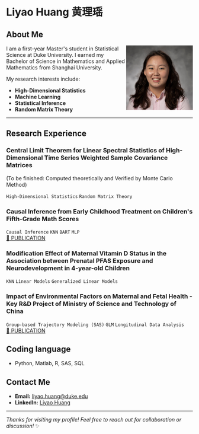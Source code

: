 # Liyao Huang 黄理瑶

<!--
**liyaohuang623/liyaohuang623** is a ✨ _special_ ✨ repository because its `README.md` (this file) appears on your GitHub profile.
-->


## About Me

<img src="git_pic.jpg" alt="Liyao Huang" width="180" align="right">

I am a first-year Master's student in Statistical Science at Duke University. I earned my Bachelor of Science in Mathematics and Applied Mathematics from Shanghai University.

My research interests include:
- **High-Dimensional Statistics**
- **Machine Learning** 
- **Statistical Inference**
- **Random Matrix Theory**

---

## Research Experience

### Central Limit Theorem for Linear Spectral Statistics of High-Dimensional Time Series Weighted Sample Covariance Matrices
(To be finished: Computed theoretically and Verified by Monte Carlo Method)

`High-Dimensional Statistics` `Random Matrix Theory` 


### Causal Inference from Early Childhood Treatment on Children's Fifth-Grade Math Scores
`Causal Inference` `KNN` `BART` `MLP`  
[📄 PUBLICATION](https://www.ewadirect.com/proceedings/ace/article/view/15924) 

### Modification Effect of Maternal Vitamin D Status in the Association between Prenatal PFAS Exposure and Neurodevelopment in 4-year-old Children
`KNN` `Linear Models` `Generalized Linear Models` 

### Impact of Environmental Factors on Maternal and Fetal Health - Key R&D Project of Ministry of Science and Technology of China
`Group-based Trajectory Modeling (SAS)` `GLM` `Longitudinal Data Analysis`  
[📄 PUBLICATION](https://www.jeom.org/cn/article/doi/10.11836/JEOM23305)

## Coding language
- Python, Matlab, R, SAS, SQL
## Contact Me
- **Email:** [liyao.huang@duke.edu](mailto:liyao.huang@duke.edu)
- **LinkedIn:** [Liyao Huang](https://www.linkedin.com/in/liyao-huang)
---
*Thanks for visiting my profile! Feel free to reach out for collaboration or discussion!* ✨
